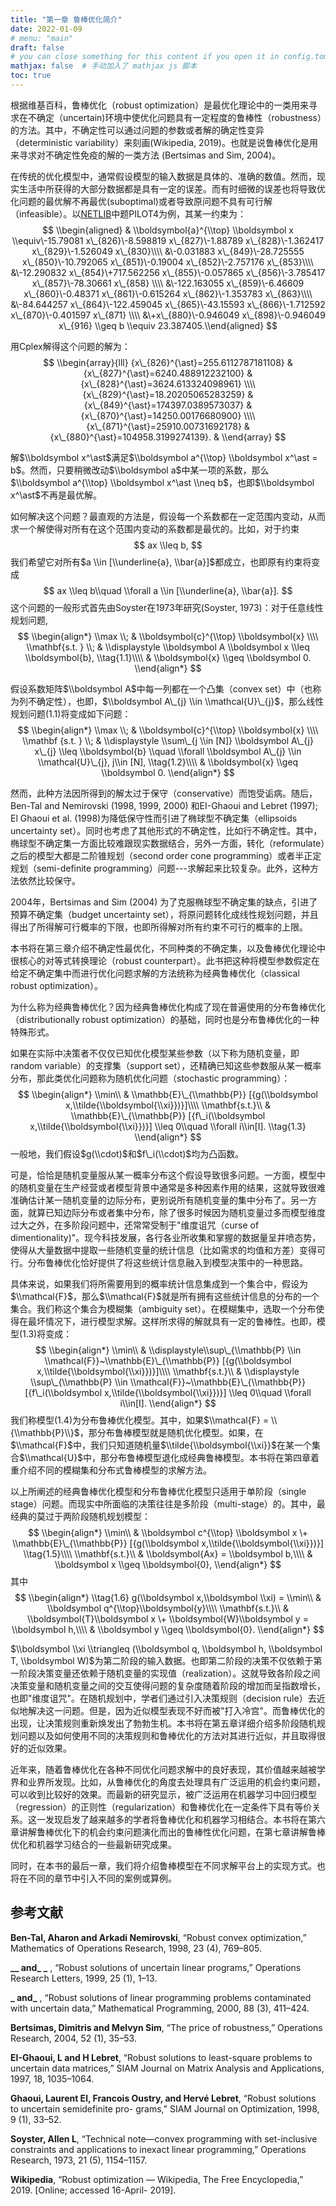 ```yaml
---
title: "第一章 鲁棒优化简介"
date: 2022-01-09
# menu: "main"
draft: false
# you can close something for this content if you open it in config.toml.
mathjax: false  # 手动加入了 mathjax js 脚本
toc: true
---
```




根据维基百科，鲁棒优化（robust optimization）是最优化理论中的一类用来寻求在不确定（uncertain)环境中使优化问题具有一定程度的鲁棒性（robustness）的方法。其中，不确定性可以通过问题的参数或者解的确定性变异（deterministic variability）来刻画(Wikipedia, 2019)。也就是说鲁棒优化是用来寻求对不确定性免疫的解的一类方法 (Bertsimas and Sim, 2004)。



在传统的优化模型中，通常假设模型的输入数据是具体的、准确的数值。然而，现实生活中所获得的大部分数据都是具有一定的误差。而有时细微的误差也将导致优化问题的最优解不再最优(suboptimal)或者导致原问题不具有可行解（infeasible）。以[NETLIB](http://www.netlib.org/)中题PILOT4为例，其某一约束为：
$$
\\begin{aligned}
    & \\boldsymbol{a}^{\\top} \\boldsymbol x \\equiv\-15.79081 x\_{826}\-8.598819 x\_{827}\-1.88789 x\_{828}\-1.362417 x\_{829}\-1.526049 x\_{830}\\\\
    &\-0.031883 x\_{849}\-28.725555 x\_{850}\-10.792065 x\_{851}\-0.19004 x\_{852}\-2.757176 x\_{853}\\\\
    &\-12.290832 x\_{854}\+717.562256 x\_{855}\-0.057865 x\_{856}\-3.785417 x\_{857}\-78.30661 x\_{858} \\\\ 
    &\-122.163055 x\_{859}\-6.46609 x\_{860}\-0.48371 x\_{861}\-0.615264 x\_{862}\-1.353783 x\_{863}\\\\
    &\-84.644257 x\_{864}\-122.459045 x\_{865}\-43.15593 x\_{866}\-1.712592 x\_{870}\-0.401597 x\_{871} \\\\ &\+x\_{880}\-0.946049 x\_{898}\-0.946049 x\_{916} \\geq b \\equiv 23.387405.\\end{aligned}
$$


用Cplex解得这个问题的解为： 
$$
\\begin{array}{lll}
{x\_{826}^{\ast}=255.6112787181108} & {x\_{827}^{\ast}=6240.488912232100} & {x\_{828}^{\ast}=3624.613324098961} \\\\ {x\_{829}^{\ast}=18.20205065283259} & {x\_{849}^{\ast}=174397.0389573037} & {x\_{870}^{\ast}=14250.00176680900} \\\\
{x\_{871}^{\ast}=25910.00731692178} &  {x\_{880}^{\ast}=104958.3199274139}. &
\\end{array}
$$

解$\\boldsymbol x^\ast$​​满足$\\boldsymbol a^{\\top} \\boldsymbol x^\ast = b$​​。然而，只要稍微改动$\\boldsymbol a$​​中某一项的系数，那么$\\boldsymbol a^{\\top} \\boldsymbol x^\ast \\neq b$​​，也即$\\boldsymbol x^\ast$​​不再是最优解。



如何解决这个问题？最直观的方法是，假设每一个系数都在一定范围内变动，从而求一个解使得对所有在这个范围内变动的系数都是最优的。比如，对于约束 
$$
ax \\leq b,
$$
我们希望它对所有$a \\in [\\underline{a}, \\bar{a}]$​​​都成立，也即原有约束将变成
$$
ax \\leq b\\quad \\forall a \\in [\\underline{a}, \\bar{a}].
$$
这个问题的一般形式首先由Soyster在1973年研究(Soyster, 1973)：对于任意线性规划问题,
$$
\\begin{align*}
\\max \\; & \\boldsymbol{c}^{\\top} \\boldsymbol{x} \\\\
\\mathbf{s.t. } \\; & \\displaystyle  \\boldsymbol A \\boldsymbol x \\leq \\boldsymbol{b}, \\tag{1.1}\\\\ 
& \\boldsymbol{x} \\geq \\boldsymbol 0.
\\end{align*}
$$

假设系数矩阵$\\boldsymbol A$​中每一列都在一个凸集（convex set）中（也称为列不确定性），也即，$\\boldsymbol A\_{j} \\in \\mathcal{U}\_{j}$​，那么线性规划问题(1.1)将变成如下问题： 
$$
\\begin{align*}
\\max \\; & \\boldsymbol{c}^{\\top} \\boldsymbol{x} \\\\
\\mathbf {s.t. } \\; & \\displaystyle \\sum\_{j \\in [N]} \\boldsymbol A\_{j} x\_{j} \\leq \\boldsymbol{b} \\quad \\forall \\boldsymbol A\_{j} \\in \\mathcal{U}\_{j}, j\\in [N],  \\tag{1.2}\\\\ 
& \\boldsymbol{x} \\geq \\boldsymbol 0.
\\end{align*}
$$


然而，此种方法因所得到的解太过于保守（conservative）而饱受诟病。随后，Ben-Tal and Nemirovski (1998, 1999, 2000) 和EI-Ghaoui and Lebret (1997); El Ghaoui et al. (1998)为降低保守性而引进了椭球型不确定集（ellipsoids uncertainty set）。同时也考虑了其他形式的不确定性，比如行不确定性。其中，椭球型不确定集一方面比较难跟现实数据结合，另外一方面，转化（reformulate）之后的模型大都是二阶锥规划（second order cone programming）或者半正定规划（semi-definite programming）问题---求解起来比较复杂。此外，这种方法依然比较保守。



2004年，Bertsimas and Sim (2004) 为了克服椭球型不确定集的缺点，引进了预算不确定集（budget uncertainty set），将原问题转化成线性规划问题，并且得出了所得解可行概率的下限，也即所得解对所有约束不可行的概率的上限。



本书将在第三章介绍不确定性最优化，不同种类的不确定集，以及鲁棒优化理论中很核心的对等式转换理论（robust counterpart）。此书把这种将模型参数假定在给定不确定集中而进行优化问题求解的方法统称为经典鲁棒优化（classical robust optimization）。



为什么称为经典鲁棒优化？因为经典鲁棒优化构成了现在普遍使用的分布鲁棒优化（distributionally
robust optimization）的基础，同时也是分布鲁棒优化的一种特殊形式。



如果在实际中决策者不仅仅已知优化模型某些参数（以下称为随机变量，即random variable）的支撑集（support set），还精确已知这些参数服从某一概率分布，那此类优化问题称为随机优化问题（stochastic
programming）：
$$
\\begin{align*}
\\min\\ & \\mathbb{E}\_{\\mathbb{P}} [{g(\\boldsymbol x,\\tilde{\\boldsymbol{\\xi}})}]\\\\
\\mathbf{s.t.}\\ &  \\mathbb{E}\_{\\mathbb{P}} [{f\_i(\\boldsymbol x,\\tilde{\\boldsymbol{\\xi}})}] \\leq 0\\quad \\forall i\\in[I]. \\tag{1.3}
\\end{align*}
$$
 一般地，我们假设$g(\\cdot)$​​​和$f\_i(\\cdot)$​​​均为凸函数。



可是，恰恰是随机变量服从某一概率分布这个假设导致很多问题。一方面，模型中的随机变量在生产经营或者模型背景中通常是多种因素作用的结果，这就导致很难准确估计某一随机变量的边际分布，更别说所有随机变量的集中分布了。另一方面，就算已知边际分布或者集中分布，除了很多时候因为随机变量过多而模型维度过大之外，在多阶段问题中，还常常受制于"维度诅咒（curse of dimentionality)"。现今科技发展，各行各业所收集和掌握的数据量呈井喷态势，使得从大量数据中提取一些随机变量的统计信息（比如需求的均值和方差）变得可行。分布鲁棒优化恰好提供了将这些统计信息融入到模型决策中的一种思路。



具体来说，如果我们将所需要用到的概率统计信息集成到一个集合中，假设为$\\mathcal{F}$​，那么$\\mathcal{F}$​就是所有拥有这些统计信息的分布的一个集合。我们称这个集合为模糊集（ambiguity set）。在模糊集中，选取一个分布使得在最坏情况下，进行模型求解。这样所求得的解就具有一定的鲁棒性。也即，模型(1.3)将变成：
$$
\\begin{align*}
\\min\\ & \\displaystyle\\sup\_{\\mathbb{P} \\in \\mathcal{F}}~\\mathbb{E}\_{\\mathbb{P}} [{g(\\boldsymbol x,\\tilde{\\boldsymbol{\\xi}})}]\\\\
\\mathbf{s.t.}\\ & \\displaystyle \\sup\_{\\mathbb{P} \\in \\mathcal{F}}~\\mathbb{E}\_{\\mathbb{P}} [{f\_i(\\boldsymbol x,\\tilde{\\boldsymbol{\\xi}})}] \\leq 0\\quad \\forall i\\in[I].
\\end{align*}
$$
我们称模型(1.4)为分布鲁棒优化模型。其中，如果$\\mathcal{F} = \\{\\mathbb{P}\\}$，那分布鲁棒模型就是随机优化模型。如果，在$\\mathcal{F}$中，我们只知道随机量$\\tilde{\\boldsymbol{\\xi}}$在某一个集合$\\mathcal{U}$中，那分布鲁棒模型退化成经典鲁棒模型。本书将在第四章着重介绍不同的模糊集和分布式鲁棒模型的求解方法。



以上所阐述的经典鲁棒优化模型和分布鲁棒优化模型只适用于单阶段（single stage）问题。而现实中所面临的决策往往是多阶段（multi-stage）的。其中，最经典的莫过于两阶段随机规划模型：
$$
\\begin{align*}
\\min\\ & \\boldsymbol c^{\\top} \\boldsymbol x \+ \\mathbb{E}\_{\\mathbb{P}} [{g(\\boldsymbol x,\\tilde{\\boldsymbol{\\xi}})}]  \\tag{1.5}\\\\
\\mathbf{s.t.}\\ &  \\boldsymbol{Ax} = \\boldsymbol b,\\\\
& \\boldsymbol x \\geq \\boldsymbol{0},
\\end{align*}
$$
其中
$$
\\begin{align*} \\tag{1.6}
g(\\boldsymbol x,\\boldsymbol \\xi) = \\min\\ & \\boldsymbol q^{\\top}\\boldsymbol{y}\\\\
\\mathbf{s.t.}\\ &  \\boldsymbol{T}\\boldsymbol x \+ \\boldsymbol{W}\\boldsymbol y = \\boldsymbol h,\\\\
& \\boldsymbol y \\geq \\boldsymbol{0}.
\\end{align*}
$$

$\\boldsymbol \\xi \\triangleq (\\boldsymbol q, \\boldsymbol h, \\boldsymbol T, \\boldsymbol W)$​​​​为第二阶段的输入数据。也即第二阶段的决策不仅依赖于第一阶段决策变量还依赖于随机变量的实现值（realization）。这就导致各阶段之间决策变量和随机变量之间的交互使得问题的复杂度随着阶段的增加而呈指数增长，也即"维度诅咒"。在随机规划中，学者们通过引入决策规则（decision rule）去近似地解决这一问题。但是，因为近似模型表现不好而被"打入冷宫"。而鲁棒优化的出现，让决策规则重新焕发出了勃勃生机。本书将在第五章详细介绍多阶段随机规划问题以及如何使用不同的决策规则和鲁棒优化的方法对其进行近似，并且取得很好的近似效果。



近年来，随着鲁棒优化在各种不同优化问题求解中的良好表现，其价值越来越被学界和业界所发现。比如，从鲁棒优化的角度去处理具有广泛运用的机会约束问题，可以收到比较好的效果。而最新的研究显示，被广泛运用在机器学习中回归模型（regression）的正则性（regularization）和鲁棒优化在一定条件下具有等价关系。这一发现启发了越来越多的学者将鲁棒优化和机器学习相结合。本书将在第六章讲解鲁棒优化下的机会约束问题演化而出的鲁棒性优化问题，在第七章讲解鲁棒优化和机器学习结合的一些最新研究成果。



同时，在本书的最后一章，我们将介绍鲁棒模型在不同求解平台上的实现方式。也将在不同的章节中引入不同的案例或算例。



## 参考文献

**Ben-Tal, Aharon and Arkadi Nemirovski**, “Robust convex optimization,” Mathematics of Operations Research, 1998, 23 (4), 769–805. 

**__ and_ _** , “Robust solutions of uncertain linear programs,” Operations Research Letters, 1999, 25 (1), 1–13.

**_ and_** , “Robust solutions of linear programming problems contaminated with uncertain data,” Mathematical Programming, 2000, 88 (3), 411–424. 

**Bertsimas, Dimitris and Melvyn Sim**, “The price of robustness,” Operations Research, 2004, 52 (1), 35–53. 

**EI-Ghaoui, L and H Lebret**, “Robust solutions to least-square problems to uncertain data matrices,” SIAM Journal on Matrix Analysis and Applications, 1997, 18, 1035–1064. 

**Ghaoui, Laurent El, Francois Oustry, and Hervé Lebret**, “Robust solutions to uncertain semidefinite pro- grams,” SIAM Journal on Optimization, 1998, 9 (1), 33–52. 

**Soyster, Allen L**, “Technical note—convex programming with set-inclusive constraints and applications to inexact linear programming,” Operations Research, 1973, 21 (5), 1154–1157. 

**Wikipedia**, “Robust optimization — Wikipedia, The Free Encyclopedia,” 2019. [Online; accessed 16-April- 2019]. 

